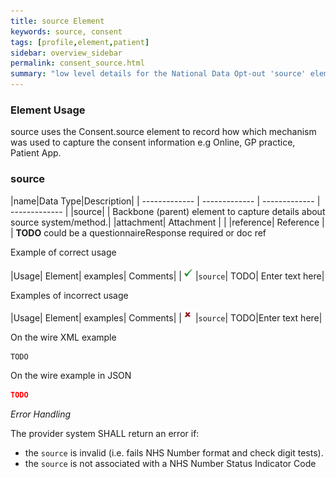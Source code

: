 ```yaml
---
title: source Element
keywords: source, consent
tags: [profile,element,patient]
sidebar: overview_sidebar
permalink: consent_source.html
summary: "low level details for the National Data Opt-out 'source' element"
---
```


### Element Usage ###

source uses the Consent.source element to record how which mechanism was used to capture the consent information e.g Online, GP practice, Patient App.

### source ###

|name|Data Type|Description|
| ------------- | ------------- | ------------- | ------------- |
|source|  | Backbone (parent) element to capture details about source system/method.|
|attachment| Attachment | |
|reference| Reference | |  **TODO** could be a questionnaireResponse required or doc ref

Example of correct usage

|Usage| Element| examples| Comments|
|![Tick](images/tick.png)|`source`| TODO| Enter text here|

Examples of incorrect usage

|Usage| Element| examples| Comments|
|![Cross](images/cross.png)|`source`| TODO|Enter text here|


On the wire XML example

```xml
TODO
```

On the wire example in JSON

```json
TODO
```

*Error Handling*

The provider system SHALL return an error if:

- the `source` is invalid (i.e. fails NHS Number format and check digit tests).
- the `source` is not associated with a NHS Number Status Indicator Code





